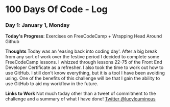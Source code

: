 # 100 Days Of Code - Log

### Day 1: January 1, Monday

**Today's Progress**: Exercises on FreeCodeCamp + Wrapping Head Around Github

**Thoughts** Today was an 'easing back into coding day'. After a big break from any sort of work over the festive period I decided to complete some FreeCodeCamp lessons. I whizzed through lessons 22-75 of the Front End Developer Certificate as a refresher. I also took the time to work out how to use GitHub. I still don't know everything, but it is a tool I have been avoiding using. One of the benefits of this challenge will be that I gain the ability to use GitHub to aid my workflow in the future. 

**Links to Work**
Not much today other than a tweet of commitment to the challenge and a summary of what I have done! 
[Twitter @lucylouminous](https://twitter.com/lucylouminous)
